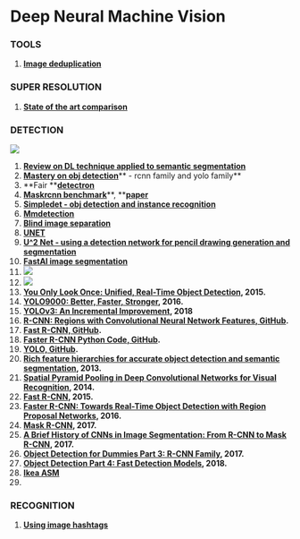 # Deep Neural Machine Vision

### **TOOLS**

1. [**Image deduplication**](https://github.com/idealo/imagededup)

### **SUPER RESOLUTION**

1. [**State of the art comparison**](http://www.wisdom.weizmann.ac.il/\~vision/zssr/)

### **DETECTION**

![](https://lh5.googleusercontent.com/Efe-9nD1W6Hes040DI2Zgm2lzh0vnkYVTB95hnK1rmv3DYtfbPt9Bia0iVnSV49xJRs8JYLggj7KvIRGZDpbz4melmLvp0uLwQ-F6wtCjHYwRKjD4rw7DH8p90Gqo-P4DZNpW8fH)

1. [**Review on DL technique applied to semantic segmentation**](https://arxiv.org/pdf/1704.06857.pdf)
2. [**Mastery on obj detection**](https://machinelearningmastery.com/object-recognition-with-deep-learning/)** - rcnn family and yolo family**
3. **Fair **[**detectron**](https://github.com/facebookresearch/Detectron)
4. [**Maskrcnn benchmark**](https://github.com/facebookresearch/maskrcnn-benchmark)**, **[**paper**](https://arxiv.org/abs/1703.06870)
5. [**Simpledet - obj detection and instance recognition**](https://github.com/TuSimple/simpledet)
6. [**Mmdetection**](https://github.com/open-mmlab/mmdetection?fbclid=IwAR1W0G-mhiNcCJk1YdnnFFozWY_j9QUNQo9Qevfdj6\_PnnODfk-5iSWbMd0)
7. [**Blind image separation**](https://www.researchgate.net/publication/3938186\_Blind_image_separation_through_kurtosis_maximization)
8. [**UNET**](https://heartbeat.fritz.ai/deep-learning-for-image-segmentation-u-net-architecture-ff17f6e4c1cf)
9. [**U^2 Net - using a detection network for pencil drawing generation and segmentation**](https://github.com/NathanUA/U-2-Net)
10. [**FastAI image segmentation**](https://gilberttanner.com/blog/fastai-image-segmentation)
11. ![](https://lh6.googleusercontent.com/0gWJVORnNeoeKD6j3fwo1HrA9W8SN2ZHUBkX8YdhLUomtniJ8tlattamydryookCJrL3Pu35a3xZUfOpkc3jXYBsm0gAkMZl5IxCg5nijzRSX80vwvethJRbWGK662LnMfLw4lcZ)
12. ![](https://lh5.googleusercontent.com/kn9eEm1IltsrjvpNUJsS9iZ0zgFynCyqA2kk4OCN9EjFRXKqeUrKlvv7UbfbvwPfQ-kz0fOn3kpUqnE3liGs71m9945BLBPmpeFtOdzCyp6FUhA-7\_AEjvzYnaDTXUnz-JEsbWHS)
13. [**You Only Look Once: Unified, Real-Time Object Detection**](https://arxiv.org/abs/1506.02640)**, 2015.**
14. [**YOLO9000: Better, Faster, Stronger**](https://arxiv.org/abs/1612.08242)**, 2016.**
15. [**YOLOv3: An Incremental Improvement**](https://arxiv.org/abs/1804.02767)**, 2018**
16. [**R-CNN: Regions with Convolutional Neural Network Features, GitHub**](https://github.com/rbgirshick/rcnn)**.**
17. [**Fast R-CNN, GitHub**](https://github.com/rbgirshick/fast-rcnn)**.**
18. [**Faster R-CNN Python Code, GitHub**](https://github.com/rbgirshick/py-faster-rcnn)**.**
19. [**YOLO, GitHub**](https://github.com/pjreddie/darknet/wiki/YOLO:-Real-Time-Object-Detection)**.**
20. [**Rich feature hierarchies for accurate object detection and semantic segmentation**](https://arxiv.org/abs/1311.2524)**, 2013.**
21. [**Spatial Pyramid Pooling in Deep Convolutional Networks for Visual Recognition**](https://arxiv.org/abs/1406.4729)**, 2014.**
22. [**Fast R-CNN**](https://arxiv.org/abs/1504.08083)**, 2015.**
23. [**Faster R-CNN: Towards Real-Time Object Detection with Region Proposal Networks**](https://arxiv.org/abs/1506.01497)**, 2016.**
24. [**Mask R-CNN**](https://arxiv.org/abs/1703.06870)**, 2017.**
25. [**A Brief History of CNNs in Image Segmentation: From R-CNN to Mask R-CNN**](https://blog.athelas.com/a-brief-history-of-cnns-in-image-segmentation-from-r-cnn-to-mask-r-cnn-34ea83205de4)**, 2017.**
26. [**Object Detection for Dummies Part 3: R-CNN Family**](https://lilianweng.github.io/lil-log/2017/12/31/object-recognition-for-dummies-part-3.html)**, 2017.**
27. [**Object Detection Part 4: Fast Detection Models**](https://lilianweng.github.io/lil-log/2018/12/27/object-detection-part-4.html)**, 2018.**
28. [**Ikea ASM**](https://ikeaasm.github.io)
29.

### **RECOGNITION**

1. [**Using image hashtags**](https://engineering.fb.com/ml-applications/advancing-state-of-the-art-image-recognition-with-deep-learning-on-hashtags/)
